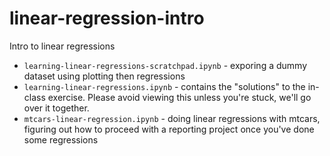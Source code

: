# linear-regression-intro
Intro to linear regressions


* `learning-linear-regressions-scratchpad.ipynb` - exporing a dummy dataset using plotting then regressions
* `learning-linear-regressions.ipynb` - contains the "solutions" to the in-class exercise. Please avoid viewing this unless you're stuck, we'll go over it together.
* `mtcars-linear-regression.ipynb` - doing linear regressions with mtcars, figuring out how to proceed with a reporting project once you've done some regressions
